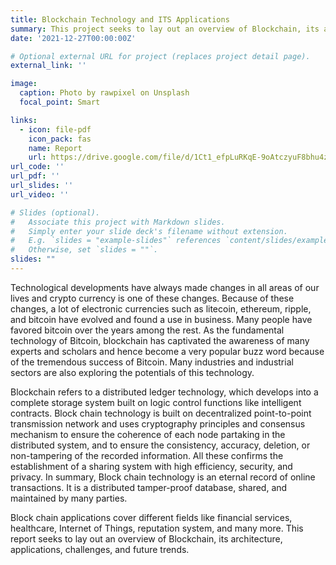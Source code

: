 ```yaml
---
title: Blockchain Technology and ITS Applications
summary: This project seeks to lay out an overview of Blockchain, its architecture, applications, challenges, and future trends. 
date: '2021-12-27T00:00:00Z'

# Optional external URL for project (replaces project detail page).
external_link: ''

image:
  caption: Photo by rawpixel on Unsplash
  focal_point: Smart

links:
  - icon: file-pdf
    icon_pack: fas
    name: Report
    url: https://drive.google.com/file/d/1Ct1_efpLuRKqE-9oAtczyuF8bhu4zSrG/view?usp=sharing
url_code: ''
url_pdf: ''
url_slides: ''
url_video: ''

# Slides (optional).
#   Associate this project with Markdown slides.
#   Simply enter your slide deck's filename without extension.
#   E.g. `slides = "example-slides"` references `content/slides/example-slides.md`.
#   Otherwise, set `slides = ""`.
slides: ""
---
```


Technological developments have always made changes in all areas of our lives and crypto currency is one of these changes. Because of these changes, a lot of electronic currencies such as litecoin, ethereum, ripple, and bitcoin have evolved and found a use in business. Many people have favored bitcoin over the years among the rest. As the fundamental technology of Bitcoin, blockchain has captivated the awareness of many experts and scholars and hence become a very popular buzz word because of the tremendous 
success of Bitcoin. Many industries and industrial sectors are also exploring the potentials of 
this technology.

Blockchain refers to a distributed ledger technology, which develops into a complete storage 
system built on logic control functions like intelligent contracts. Block chain technology is built on decentralized point-to-point transmission network and uses cryptography principles and 
consensus mechanism to ensure the coherence of each node partaking in the distributed system, and to ensure the consistency, accuracy, deletion, or non-tampering of the recorded information. All these confirms the establishment of a sharing system with high efficiency, security, and privacy. In summary, Block chain technology is an eternal record of online transactions. It is a distributed tamper-proof database, shared, and maintained by many
parties.

Block chain applications cover different fields like financial services, healthcare, Internet of Things, reputation system, and many more. This report seeks to lay out an overview of Blockchain, its architecture, applications, challenges, and future trends.
